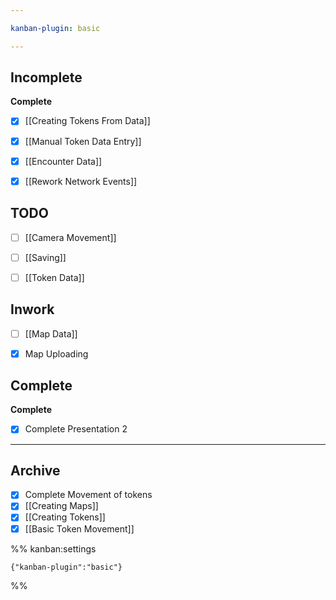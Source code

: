 ```yaml
---

kanban-plugin: basic

---
```


## Incomplete

**Complete**
- [x] [[Creating Tokens From Data]]
- [x] [[Manual Token Data Entry]]
- [x] [[Encounter Data]]
- [x] [[Rework Network Events]]


## TODO

- [ ] [[Camera Movement]]
- [ ] [[Saving]]
- [ ] [[Token Data]]


## Inwork

- [ ] [[Map Data]]
- [x] Map Uploading


## Complete

**Complete**
- [x] Complete Presentation 2


***

## Archive

- [x] Complete Movement of tokens
- [x] [[Creating Maps]]
- [x] [[Creating Tokens]]
- [x] [[Basic Token Movement]]

%% kanban:settings
```
{"kanban-plugin":"basic"}
```
%%